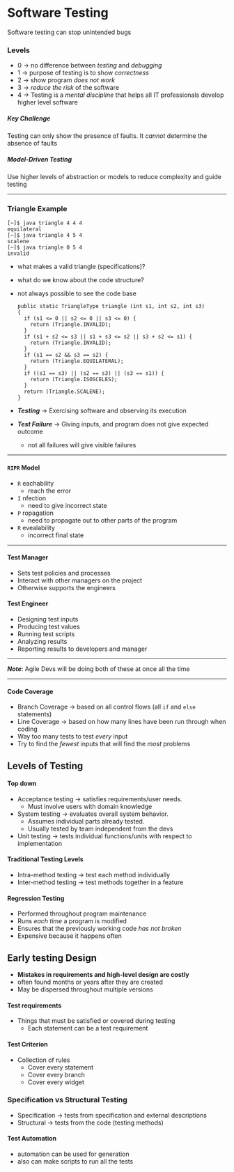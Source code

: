 # Software Testing

Software testing can stop unintended bugs

### Levels
- 0 &rarr; no difference between _testing_ and _debugging_
- 1 &rarr; purpose of testing is to show _correctness_
- 2 &rarr; show program *does not work*
- 3 &rarr; *reduce the risk* of the software
- 4 &rarr; Testing is a *mental discipline* that helps all IT professionals develop higher level software

##### Key Challenge

Testing can only show the presence of faults. It _cannot_ determine the absence of faults

##### Model-Driven Testing

Use higher levels of abstraction or models to reduce complexity and guide testing

___

### Triangle Example

```
[~]$ java triangle 4 4 4
equilateral
[~]$ java triangle 4 5 4
scalene
[~]$ java triangle 0 5 4
invalid
```

- what makes a valid triangle (specifications)?
- what do we know about the code structure?
- not always possible to see the code base

    ```
    public static TriangleType triangle (int s1, int s2, int s3)
    {
      if (s1 <= 0 || s2 <= 0 || s3 <= 0) {
        return (Triangle.INVALID);
      }
      if (s1 + s2 <= s3 || s1 + s3 <= s2 || s3 + s2 <= s1) {
        return (Triangle.INVALID);
      }
      if (s1 == s2 && s3 == s2) {
        return (Triangle.EQUILATERAL);
      }
      if ((s1 == s3) || (s2 == s3) || (s3 == s1)) {
        return (Triangle.ISOSCELES);
      }
      return (Triangle.SCALENE);
    }
    ```

- ***Testing*** &rarr; Exercising software and observing its execution
- ***Test Failure*** &rarr; Giving inputs, and program does not give expected outcome

    - not all failures will give visible failures

___

#### `RIPR` Model

- `R` eachability
    - reach the error
- `I` nfection
    - need to give incorrect state
- `P` ropagation
    - need to propagate out to other parts of the program
- `R` evealability
    - incorrect final state

___

#### Test Manager

- Sets test policies and processes
- Interact with other managers on the project
- Otherwise supports the engineers

#### Test Engineer

- Designing test inputs
- Producing test values
- Running test scripts
- Analyzing results
- Reporting results to developers and manager

___

***Note***: Agile Devs will be doing both of these at once all the time

___

#### Code Coverage

- Branch Coverage &rarr; based on all control flows (all `if` and `else` statements)
- Line Coverage &rarr; based on how many lines have been run through when coding
- Way too many tests to test _every_ input
- Try to find the _fewest_ inputs that will find the _most_ problems

## Levels of Testing

#### Top down

- Acceptance testing &rarr; satisfies requirements/user needs.
  - Must involve users with domain knowledge
- System testing &rarr; evaluates overall system behavior.
  - Assumes individual parts already tested.
  - Usually tested by team independent from the devs
- Unit testing &rarr; tests individual functions/units with respect to implementation

#### Traditional Testing Levels

- Intra-method testing &rarr; test each method individually
- Inter-method testing &rarr; test methods together in a feature

#### Regression Testing

- Performed throughout program maintenance
- Runs *each time* a program is modified
- Ensures that the previously working code *has not broken*
- Expensive because it happens often

## Early testing Design

- **Mistakes in requirements and high-level design are costly**
- often found months or years after they are created
- May be dispersed throughout multiple versions

#### Test requirements

- Things that must be satisfied or covered during testing
    - Each statement can be a test requirement

#### Test Criterion

- Collection of rules
    - Cover every statement
    - Cover every branch
    - Cover every widget

### Specification vs Structural Testing

- Specification &rarr; tests from specification and external descriptions
- Structural &rarr; tests from the code (testing methods)

#### Test Automation

- automation can be used for generation
- also can make scripts to run all the tests
